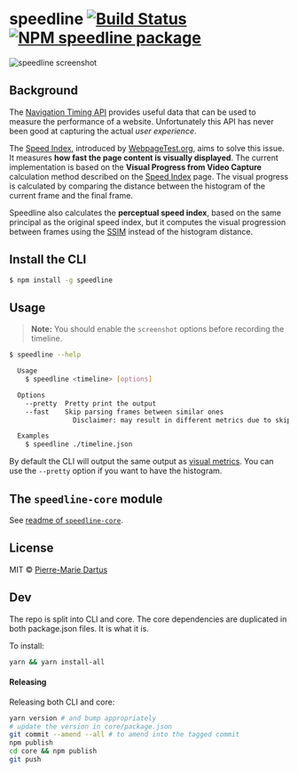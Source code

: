 # speedline [![Build Status](https://travis-ci.org/paulirish/speedline.svg?branch=master)](https://travis-ci.org/paulirish/speedline) [![NPM speedline package](https://img.shields.io/npm/v/speedline.svg)](https://npmjs.org/package/speedline)


![speedline screenshot](/screenshot.png?raw=true)

## Background

The [Navigation Timing API](https://developer.mozilla.org/en-US/docs/Web/API/Navigation_timing_API) provides useful data that can be used to measure the performance of a website. Unfortunately this API has never been good at capturing the actual *user experience*.

The [Speed Index](https://github.com/WPO-Foundation/webpagetest-docs/blob/master/user/Metrics/SpeedIndex.md), introduced by [WebpageTest.org](http://www.webpagetest.org/), aims to solve this issue. It measures **how fast the page content is visually displayed**. The current implementation is based on the **Visual Progress from Video Capture** calculation method described on the [Speed Index](https://github.com/WPO-Foundation/webpagetest-docs/blob/master/user/Metrics/SpeedIndex.md) page. The visual progress is calculated by comparing the distance between the histogram of the current frame and the final frame.

Speedline also calculates the **perceptual speed index**, based on the same principal as the original speed index, but it computes the visual progression between frames using the [SSIM](https://en.wikipedia.org/wiki/Structural_similarity) instead of the histogram distance.

## Install the CLI

```bash
$ npm install -g speedline
```

## Usage

> **Note:** You should enable the `screenshot` options before recording the timeline.

```bash
$ speedline --help

  Usage
    $ speedline <timeline> [options]

  Options
    --pretty  Pretty print the output
    --fast    Skip parsing frames between similar ones
                Disclaimer: may result in different metrics due to skipped frames

  Examples
    $ speedline ./timeline.json
```

By default the CLI will output the same output as [visual metrics](https://github.com/WPO-Foundation/visualmetrics). You can use the `--pretty` option if you want to have the histogram.

## The `speedline-core` module

See [readme of `speedline-core`](https://github.com/paulirish/speedline/blob/master/core/readme.md).

## License

MIT © [Pierre-Marie Dartus](https://github.com/pmdartus)

## Dev

The repo is split into CLI and core. The core dependencies are duplicated in both package.json files. It is what it is.

To install: 
```sh
yarn && yarn install-all
````

#### Releasing

Releasing both CLI and core:

```sh
yarn version # and bump appropriately
# update the version in core/package.json
git commit --amend --all # to amend into the tagged commit
npm publish
cd core && npm publish
git push
```
